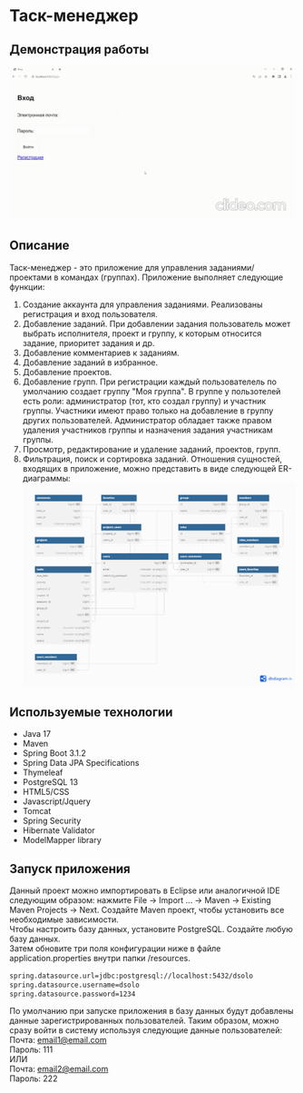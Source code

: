 # Таск-менеджер
## Демонстрация работы
![](https://github.com/19dash/task-manager/blob/main/demo.gif)
## Описание
Таск-менеджер - это приложение для управления заданиями/проектами в командах (группах). Приложение выполняет следующие функции:
1. Создание аккаунта для управления заданиями. Реализованы регистрация и вход пользователя.
2. Добавление заданий. При добавлении задания пользователь может выбрать исполнителя, проект и группу, к которым относится задание, приоритет задания и др.
3. Добавление комментариев к заданиям.
4. Добавление заданий в избранное.
5. Добавление проектов.
6. Добавление групп. При регистрации каждый пользователель по умолчанию создает группу "Моя группа". В группе у пользотелей есть роли: администратор (тот, кто создал группу) и участник группы. Участники имеют право только на добавление в группу других пользователей. Администратор обладает также правом удаления участников группы и назначения задания участникам группы.
7. Просмотр, редактирование и удаление заданий, проектов, групп.
8. Фильтрация, поиск и сортировка заданий.
Отношения сущностей, входящих в приложение, можно представить в виде следующей ER-диаграммы:
![alt text](https://github.com/19dash/task-manager/blob/main/ERD.png)
## Используемые технологии
* Java 17
* Maven
* Spring Boot 3.1.2
* Spring Data JPA Specifications
* Thymeleaf
* PostgreSQL 13
* HTML5/CSS
* Javascript/Jquery
* Tomcat
* Spring Security
* Hibernate Validator
* ModelMapper library
## Запуск приложения
Данный проект можно импортировать в Eclipse или аналогичной IDE следующим образом: нажмите File -> Import ... -> Maven -> Existing Maven Projects -> Next.
Создайте Maven проект, чтобы установить все необходимые зависимости.<br/>
Чтобы настроить базу данных, установите PostgreSQL. Создайте любую базу данных.<br/>
Затем обновите три поля конфигурации ниже в файле application.properties внутри папки /resources.
```
spring.datasource.url=jdbc:postgresql://localhost:5432/dsolo
spring.datasource.username=dsolo
spring.datasource.password=1234
```
По умолчанию при запуске приложения в базу данных будут добавлены данные зарегистрированных пользователей. Таким образом, можно сразу войти в систему используя следующие данные пользователей:<br/>
Почта: email1@email.com<br/>
Пароль: 111<br/>
ИЛИ<br/>
Почта: email2@email.com<br/>
Пароль: 222
